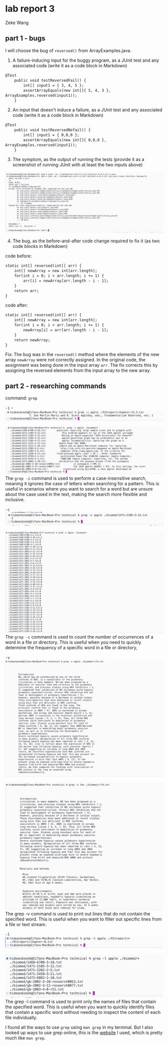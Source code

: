 # lab report 3

Zeke Wang

## part 1 - bugs

I will choose the bug of `reversed()` from ArrayExamples.java.

1. A failure-inducing input for the buggy program, as a JUnit test and any associated code (write it as a code block in Markdown)

```
@Test 
    public void testReversedFail() {
        int[] input1 = { 3, 4, 5 };
        assertArrayEquals(new int[]{ 5, 4, 3 }, ArrayExamples.reversed(input1));
    }
```
  
2. An input that doesn't induce a failure, as a JUnit test and any associated code (write it as a code block in Markdown)

```
@Test 
    public void testReversedNofail() {
        int[] input1 = { 0,0,0 };
        assertArrayEquals(new int[]{ 0,0,0 }, ArrayExamples.reversed(input1));
    }
```

3. The symptom, as the output of running the tests (provide it as a screenshot of running JUnit with at least the two inputs above)

![Image](symptom.png)

4. The bug, as the before-and-after code change required to fix it (as two code blocks in Markdown)

code before: 
```
static int[] reversed(int[] arr) {
    int[] newArray = new int[arr.length];
    for(int i = 0; i < arr.length; i += 1) {
        arr[i] = newArray[arr.length - i - 1];
    }
    return arr;
}
```
code after: 
```
static int[] reversed(int[] arr) {
    int[] newArray = new int[arr.length];
    for(int i = 0; i < arr.length; i += 1) {
        newArray[i] = arr[arr.length - i - 1];
    }
    return newArray;
}
```
Fix: The bug was in the `reversed()` method where the elements of the new array `newArray` were not correctly assigned. In the original code, the assignment was being done in the input array `arr`. The fix corrects this by assigning the reversed elements from the input array to the new array.

## part 2 - researching commands

command: `grep`

`-i` - 
![Image](-i1.png)

![Image](-i2.png)
The `grep -i` command is used to perform a case-insensitive search, meaning it ignores the case of letters when searching for a pattern. This is useful in scenarios where you want to search for a word but are unsure about the case used in the text, making the search more flexible and inclusive.

`-c`
![Image](-c1.png)

![Image](-c2.png)
The `grep -c` command is used to count the number of occurrences of a word in a file or directory. This is useful when you need to quickly determine the frequency of a specific word in a file
or directory,

`-v`
![Image](-v1.png)

![Image](-v2.png)
The grep -v command is used to print out lines that do not contain the specified word. This is useful when you want to filter out specific lines from a file or text stream. 

`-l`
![Image](-l1.png)

![Image](-l2.png)
The grep -l command is used to print only the names of files that contain the specified word. This is useful when you want to quickly identify files that contain a specific word without needing to inspect the content of each file individually.

I found all the ways to use `grep` using `man grep` in my terminal. But I also looked up ways to use grep online, this is the [website](https://man7.org/linux/man-pages/man1/grep.1.html) I used, which is pretty much like `man grep`.
